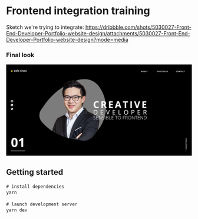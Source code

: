 # Frontend integration training

Sketch we're trying to integrate: https://dribbble.com/shots/5030027-Front-End-Developer-Portfolio-website-design/attachments/5030027-Front-End-Developer-Portfolio-website-design?mode=media

### Final look

![image](website-look.png)

## Getting started

```
# install dependencies
yarn

# launch development server
yarn dev
```
